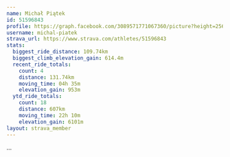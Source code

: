 ```yaml
---
name: Michał Piątek
id: 51596843
profile: https://graph.facebook.com/3089571771067360/picture?height=256&width=256
username: michal-piatek
strava_url: https://www.strava.com/athletes/51596843
stats:
  biggest_ride_distance: 109.74km
  biggest_climb_elevation_gain: 614.4m
  recent_ride_totals:
    count: 4
    distance: 131.74km
    moving_time: 04h 35m
    elevation_gain: 953m
  ytd_ride_totals:
    count: 18
    distance: 607km
    moving_time: 22h 10m
    elevation_gain: 6101m
layout: strava_member
--- 
```

...
